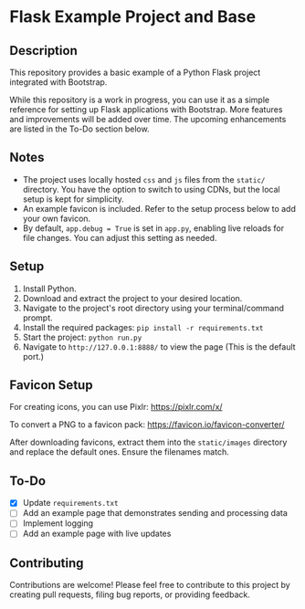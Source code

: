 # Flask Example Project and Base

## Description
This repository provides a basic example of a Python Flask project integrated with Bootstrap.

While this repository is a work in progress, you can use it as a simple reference for setting up Flask applications with Bootstrap. More features and improvements will be added over time. The upcoming enhancements are listed in the To-Do section below.

## Notes
- The project uses locally hosted `css` and `js` files from the `static/` directory. You have the option to switch to using CDNs, but the local setup is kept for simplicity.
- An example favicon is included. Refer to the setup process below to add your own favicon.
- By default, `app.debug = True` is set in `app.py`, enabling live reloads for file changes. You can adjust this setting as needed.

## Setup
1. Install Python.
2. Download and extract the project to your desired location.
3. Navigate to the project's root directory using your terminal/command prompt.
4. Install the required packages: `pip install -r requirements.txt`
5. Start the project: `python run.py`
6. Navigate to `http://127.0.0.1:8888/` to view the page (This is the default port.)

## Favicon Setup

For creating icons, you can use Pixlr: https://pixlr.com/x/

To convert a PNG to a favicon pack: https://favicon.io/favicon-converter/

After downloading favicons, extract them into the `static/images` directory and replace the default ones. Ensure the filenames match.

## To-Do
- [x] Update `requirements.txt`
- [ ] Add an example page that demonstrates sending and processing data
- [ ] Implement logging
- [ ] Add an example page with live updates

## Contributing
Contributions are welcome! Please feel free to contribute to this project by creating pull requests, filing bug reports, or providing feedback.